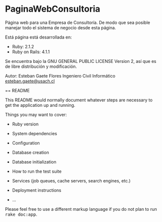 PaginaWebConsultoria
====================

Página web para una Empresa de Consultoría. De modo que sea posible manejar todo el sistema de negocio desde esta página.

Está página está desarrollada en:
- Ruby: 2.1.2
- Ruby on Rails: 4.1.1

Se encuentra bajo la GNU GENERAL PUBLIC LICENSE Version 2, así que es de libre distribución y modificación.


Autor:
Esteban Gaete Flores
Ingeniero Civil Informático
esteban.gaete@usach.cl


== README

This README would normally document whatever steps are necessary to get the
application up and running.

Things you may want to cover:

* Ruby version

* System dependencies

* Configuration

* Database creation

* Database initialization

* How to run the test suite

* Services (job queues, cache servers, search engines, etc.)

* Deployment instructions

* ...


Please feel free to use a different markup language if you do not plan to run
<tt>rake doc:app</tt>.
